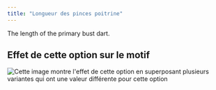 ```yaml
---
title: "Longueur des pinces poitrine"
---
```


The length of the primary bust dart.

## Effet de cette option sur le motif

![Cette image montre l'effet de cette option en superposant plusieurs variantes qui ont une valeur différente pour cette option](breanna_primarybustdartlength_sample.svg "Effet de cette option sur le motif")
